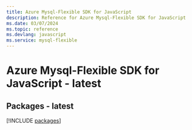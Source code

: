 ```yaml
---
title: Azure Mysql-Flexible SDK for JavaScript
description: Reference for Azure Mysql-Flexible SDK for JavaScript
ms.date: 03/07/2024
ms.topic: reference
ms.devlang: javascript
ms.service: mysql-flexible
---
```

# Azure Mysql-Flexible SDK for JavaScript - latest
## Packages - latest
[!INCLUDE [packages](mysql-flexible-index.md)]